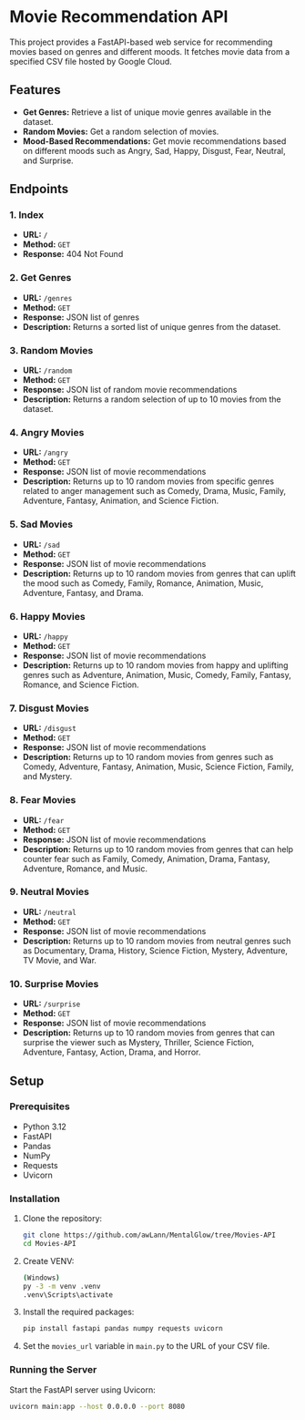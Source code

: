 # Movie Recommendation API

This project provides a FastAPI-based web service for recommending movies based on genres and different moods. It fetches movie data from a specified CSV file hosted by Google Cloud.

## Features

- **Get Genres:** Retrieve a list of unique movie genres available in the dataset.
- **Random Movies:** Get a random selection of movies.
- **Mood-Based Recommendations:** Get movie recommendations based on different moods such as Angry, Sad, Happy, Disgust, Fear, Neutral, and Surprise.

## Endpoints

### 1. Index

- **URL:** `/`
- **Method:** `GET`
- **Response:** 404 Not Found

### 2. Get Genres

- **URL:** `/genres`
- **Method:** `GET`
- **Response:** JSON list of genres
- **Description:** Returns a sorted list of unique genres from the dataset.

### 3. Random Movies

- **URL:** `/random`
- **Method:** `GET`
- **Response:** JSON list of random movie recommendations
- **Description:** Returns a random selection of up to 10 movies from the dataset.

### 4. Angry Movies

- **URL:** `/angry`
- **Method:** `GET`
- **Response:** JSON list of movie recommendations
- **Description:** Returns up to 10 random movies from specific genres related to anger management such as Comedy, Drama, Music, Family, Adventure, Fantasy, Animation, and Science Fiction.

### 5. Sad Movies

- **URL:** `/sad`
- **Method:** `GET`
- **Response:** JSON list of movie recommendations
- **Description:** Returns up to 10 random movies from genres that can uplift the mood such as Comedy, Family, Romance, Animation, Music, Adventure, Fantasy, and Drama.

### 6. Happy Movies

- **URL:** `/happy`
- **Method:** `GET`
- **Response:** JSON list of movie recommendations
- **Description:** Returns up to 10 random movies from happy and uplifting genres such as Adventure, Animation, Music, Comedy, Family, Fantasy, Romance, and Science Fiction.

### 7. Disgust Movies

- **URL:** `/disgust`
- **Method:** `GET`
- **Response:** JSON list of movie recommendations
- **Description:** Returns up to 10 random movies from genres such as Comedy, Adventure, Fantasy, Animation, Music, Science Fiction, Family, and Mystery.

### 8. Fear Movies

- **URL:** `/fear`
- **Method:** `GET`
- **Response:** JSON list of movie recommendations
- **Description:** Returns up to 10 random movies from genres that can help counter fear such as Family, Comedy, Animation, Drama, Fantasy, Adventure, Romance, and Music.

### 9. Neutral Movies

- **URL:** `/neutral`
- **Method:** `GET`
- **Response:** JSON list of movie recommendations
- **Description:** Returns up to 10 random movies from neutral genres such as Documentary, Drama, History, Science Fiction, Mystery, Adventure, TV Movie, and War.

### 10. Surprise Movies

- **URL:** `/surprise`
- **Method:** `GET`
- **Response:** JSON list of movie recommendations
- **Description:** Returns up to 10 random movies from genres that can surprise the viewer such as Mystery, Thriller, Science Fiction, Adventure, Fantasy, Action, Drama, and Horror.

## Setup

### Prerequisites

- Python 3.12
- FastAPI
- Pandas
- NumPy
- Requests
- Uvicorn

### Installation

1. Clone the repository:

    ```bash
    git clone https://github.com/awLann/MentalGlow/tree/Movies-API
    cd Movies-API
    ```

2. Create VENV:

    ```bash
    (Windows)
    py -3 -m venv .venv
    .venv\Scripts\activate
    ```

3. Install the required packages:

    ```bash
    pip install fastapi pandas numpy requests uvicorn
    ```

4. Set the `movies_url` variable in `main.py` to the URL of your CSV file.

### Running the Server

Start the FastAPI server using Uvicorn:

```bash
uvicorn main:app --host 0.0.0.0 --port 8080
